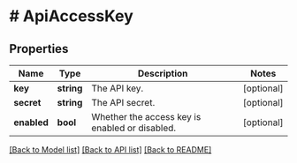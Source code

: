 # # ApiAccessKey

## Properties

| Name        | Type          | Description   | Notes         |
|------------ | ------------- | ------------- | ------------- |
| **key** | **string** | The API key. | [optional] |
| **secret** | **string** | The API secret. | [optional] |
| **enabled** | **bool** | Whether the access key is enabled or disabled. | [optional] |

[[Back to Model list]](../../README.md#models)
[[Back to API list]](../../README.md#api-endpoints)
[[Back to README]](../../README.md)
